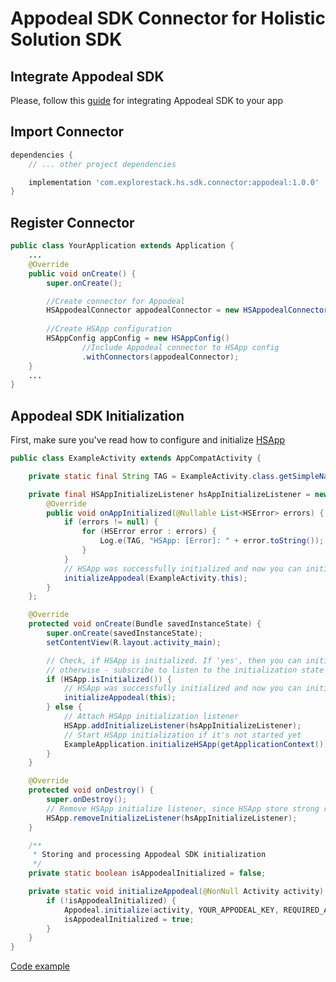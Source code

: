 # Appodeal SDK Connector for Holistic Solution SDK

## Integrate Appodeal SDK

Please, follow this [guide](https://wiki.appodeal.com/display/DE/Android+SDK.+Integration+Guide) for integrating Appodeal SDK to your app

## Import Connector

```groovy
dependencies {
    // ... other project dependencies

    implementation 'com.explorestack.hs.sdk.connector:appodeal:1.0.0'
}
```

## Register Connector

```java
public class YourApplication extends Application {
    ...
    @Override
    public void onCreate() {
        super.onCreate();

        //Create connector for Appodeal
        HSAppodealConnector appodealConnector = new HSAppodealConnector();
    
        //Create HSApp configuration
        HSAppConfig appConfig = new HSAppConfig()
                //Include Appodeal connector to HSApp config
                .withConnectors(appodealConnector);
    }
    ...
}
```

[appodeal_sdk_initialization]: appodeal_sdk_initialization
## Appodeal SDK Initialization

First, make sure you've read how to configure and initialize [HSApp](../../README.md#initialize_sdk)

```java
public class ExampleActivity extends AppCompatActivity {

    private static final String TAG = ExampleActivity.class.getSimpleName();

    private final HSAppInitializeListener hsAppInitializeListener = new HSAppInitializeListener() {
        @Override
        public void onAppInitialized(@Nullable List<HSError> errors) {
            if (errors != null) {
                for (HSError error : errors) {
                    Log.e(TAG, "HSApp: [Error]: " + error.toString());
                }
            }
            // HSApp was successfully initialized and now you can initialize Appodeal SDK
            initializeAppodeal(ExampleActivity.this);
        }
    };

    @Override
    protected void onCreate(Bundle savedInstanceState) {
        super.onCreate(savedInstanceState);
        setContentView(R.layout.activity_main);

        // Check, if HSApp is initialized. If 'yes', then you can initialize appropriate SDK,
        // otherwise - subscribe to listen to the initialization state
        if (HSApp.isInitialized()) {
            // HSApp was successfully initialized and now you can initialize required SDK
            initializeAppodeal(this);
        } else {
            // Attach HSApp initialization listener
            HSApp.addInitializeListener(hsAppInitializeListener);
            // Start HSApp initialization if it's not started yet
            ExampleApplication.initializeHSApp(getApplicationContext());
        }
    }

    @Override
    protected void onDestroy() {
        super.onDestroy();
        // Remove HSApp initialize listener, since HSApp store strong reference to provided listener
        HSApp.removeInitializeListener(hsAppInitializeListener);
    }

    /**
     * Storing and processing Appodeal SDK initialization
     */
    private static boolean isAppodealInitialized = false;

    private static void initializeAppodeal(@NonNull Activity activity) {
        if (!isAppodealInitialized) {
            Appodeal.initialize(activity, YOUR_APPODEAL_KEY, REQUIRED_ADS_TYPES);
            isAppodealInitialized = true;
        }
    }
}
```

[Code example](../../example/src/main/java/com/explorestack/hs/sdk/example/ExampleActivity.java#L19)
